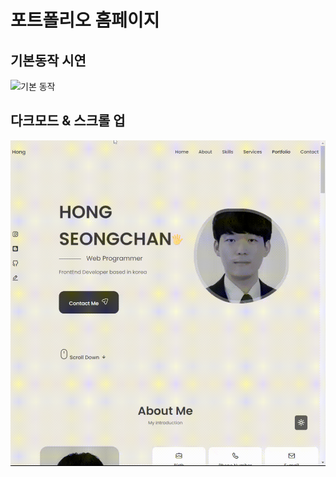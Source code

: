 # 포트폴리오 홈페이지

## 기본동작 시연
![기본 동작](https://github.com/Hschan2/Hschan2.github.io/blob/main/public/use-example-files/my-hompage-main.gif?raw=true)

## 다크모드 & 스크롤 업
![다크모드&스크롤업](https://github.com/Hschan2/Hschan2.github.io/blob/main/public/use-example-files/dark-mode-scroll-up.gif?raw=true)